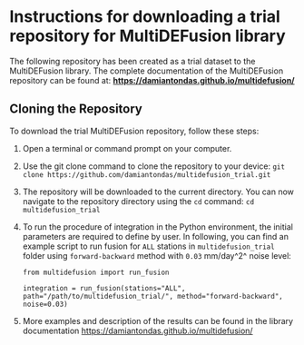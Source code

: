 # Instructions for downloading a trial repository for MultiDEFusion library

The following repository has been created as a trial dataset to the MultiDEFusion library.
The complete documentation of the MultiDEFusion repository can be found at:
**https://damiantondas.github.io/multidefusion/**

## Cloning the Repository

To download the trial MultiDEFusion repository, follow these steps:

1. Open a terminal or command prompt on your computer.
2. Use the git clone command to clone the repository to your device:
`git clone https://github.com/damiantondas/multidefusion_trial.git`

3. The repository will be downloaded to the current directory. You can now navigate to the repository directory using the `cd` command:
`cd multidefusion_trial`

4. To run the procedure of integration in the Python environment, the initial parameters are required to define by user. In following, you can find an example script to run fusion for `ALL` stations in `multidefusion_trial` folder using `forward-backward` method with `0.03` mm/day^2^ noise level: 

    ```
    from multidefusion import run_fusion

    integration = run_fusion(stations="ALL", path="/path/to/multidefusion_trial/", method="forward-backward", noise=0.03)
    ```
5. More examples and description of the results can be found in the library documentation https://damiantondas.github.io/multidefusion/
